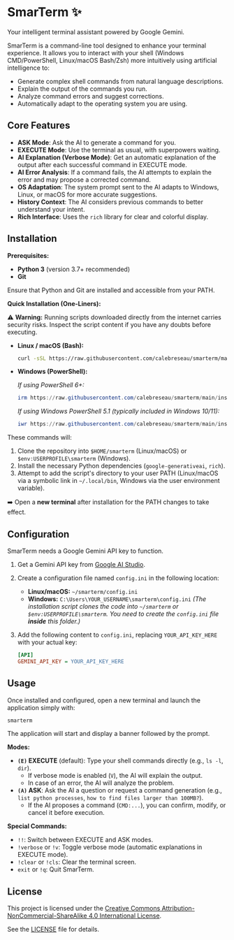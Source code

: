 # SmarTerm ✨

Your intelligent terminal assistant powered by Google Gemini.

SmarTerm is a command-line tool designed to enhance your terminal experience. It allows you to interact with your shell (Windows CMD/PowerShell, Linux/macOS Bash/Zsh) more intuitively using artificial intelligence to:

*   Generate complex shell commands from natural language descriptions.
*   Explain the output of the commands you run.
*   Analyze command errors and suggest corrections.
*   Automatically adapt to the operating system you are using.

## Core Features

*   **ASK Mode**: Ask the AI to generate a command for you.
*   **EXECUTE Mode**: Use the terminal as usual, with superpowers waiting.
*   **AI Explanation (Verbose Mode)**: Get an automatic explanation of the output after each successful command in EXECUTE mode.
*   **AI Error Analysis**: If a command fails, the AI attempts to explain the error and may propose a corrected command.
*   **OS Adaptation**: The system prompt sent to the AI adapts to Windows, Linux, or macOS for more accurate suggestions.
*   **History Context**: The AI considers previous commands to better understand your intent.
*   **Rich Interface**: Uses the `rich` library for clear and colorful display.

## Installation

**Prerequisites:**

*   **Python 3** (version 3.7+ recommended)
*   **Git**

Ensure that Python and Git are installed and accessible from your PATH.

**Quick Installation (One-Liners):**

⚠️ **Warning:** Running scripts downloaded directly from the internet carries security risks. Inspect the script content if you have any doubts before executing.

*   **Linux / macOS (Bash):**

    ```bash
    curl -sSL https://raw.githubusercontent.com/calebreseau/smarterm/main/install.sh | bash
    ```

*   **Windows (PowerShell):**

    *If using PowerShell 6+:*
    ```powershell
    irm https://raw.githubusercontent.com/calebreseau/smarterm/main/install.ps1 | iex
    ```
    *If using Windows PowerShell 5.1 (typically included in Windows 10/11):*
    ```powershell
    iwr https://raw.githubusercontent.com/calebreseau/smarterm/main/install.ps1 -UseBasicParsing | Select-Object -ExpandProperty Content | iex
    ```

These commands will:
1.  Clone the repository into `$HOME/smarterm` (Linux/macOS) or `$env:USERPROFILE\smarterm` (Windows).
2.  Install the necessary Python dependencies (`google-generativeai`, `rich`).
3.  Attempt to add the script's directory to your user PATH (Linux/macOS via a symbolic link in `~/.local/bin`, Windows via the user environment variable).

➡️ Open a **new terminal** after installation for the PATH changes to take effect.

## Configuration

SmarTerm needs a Google Gemini API key to function.

1.  Get a Gemini API key from [Google AI Studio](https://aistudio.google.com/app/apikey).
2.  Create a configuration file named `config.ini` in the following location:
    *   **Linux/macOS:** `~/smarterm/config.ini`
    *   **Windows:** `C:\Users\YOUR_USERNAME\smarterm\config.ini`
    *(The installation script clones the code into `~/smarterm` or `$env:USERPROFILE\smarterm`. You need to create the `config.ini` file **inside** this folder.)*

3.  Add the following content to `config.ini`, replacing `YOUR_API_KEY_HERE` with your actual key:

    ```ini
    [API]
    GEMINI_API_KEY = YOUR_API_KEY_HERE
    ```

## Usage

Once installed and configured, open a new terminal and launch the application simply with:

```bash
smarterm
```

The application will start and display a banner followed by the prompt.

**Modes:**

*   **`(E)` EXECUTE** (default): Type your shell commands directly (e.g., `ls -l`, `dir`).
    *   If verbose mode is enabled (`V`), the AI will explain the output.
    *   In case of an error, the AI will analyze the problem.
*   **`(A)` ASK**: Ask the AI a question or request a command generation (e.g., `list python processes`, `how to find files larger than 100MB?`).
    *   If the AI proposes a command (`CMD:...`), you can confirm, modify, or cancel it before execution.

**Special Commands:**

*   `!!`: Switch between EXECUTE and ASK modes.
*   `!verbose` or `!v`: Toggle verbose mode (automatic explanations in EXECUTE mode).
*   `!clear` or `!cls`: Clear the terminal screen.
*   `exit` or `!q`: Quit SmarTerm.

## License

This project is licensed under the [Creative Commons Attribution-NonCommercial-ShareAlike 4.0 International License](https://creativecommons.org/licenses/by-nc-sa/4.0/).

See the [LICENSE](LICENSE) file for details. 